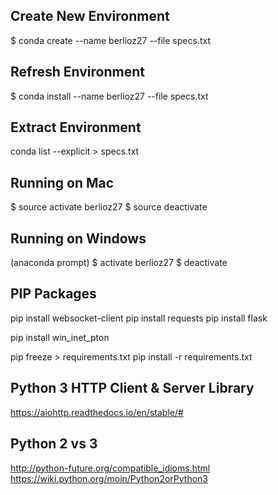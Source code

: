 ## Create New Environment
$ conda create --name berlioz27 --file specs.txt

## Refresh Environment
$ conda install --name berlioz27 --file specs.txt

## Extract Environment
conda list --explicit > specs.txt

## Running on Mac
$ source activate berlioz27
$ source deactivate

## Running on Windows
(anaconda prompt)
$ activate berlioz27
$ deactivate


## PIP Packages
pip install websocket-client
pip install requests
pip install flask

pip install win_inet_pton

pip freeze > requirements.txt
pip install -r requirements.txt

## Python 3 HTTP Client & Server Library 
https://aiohttp.readthedocs.io/en/stable/#

## Python 2 vs 3
http://python-future.org/compatible_idioms.html
https://wiki.python.org/moin/Python2orPython3